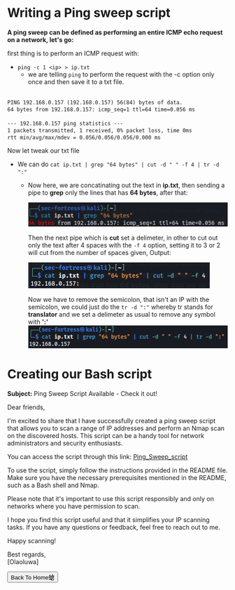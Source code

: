 # Writing a Ping sweep script
**A ping sweep can be defined as performing an entire ICMP echo request on a network, let's go:**

first thing is to perform an ICMP request with:
- `ping -c 1 <ip> > ip.txt`
	- we are telling `ping` to perform the request with the -c option only once and then save it to a txt file.
   
``` OUTPUT

PING 192.168.0.157 (192.168.0.157) 56(84) bytes of data.
64 bytes from 192.168.0.157: icmp_seq=1 ttl=64 time=0.056 ms

--- 192.168.0.157 ping statistics ---
1 packets transmitted, 1 received, 0% packet loss, time 0ms
rtt min/avg/max/mdev = 0.056/0.056/0.056/0.000 ms
```

Now let tweak our txt file
- We can do `cat ip.txt | grep "64 bytes" | cut -d " " -f 4 | tr -d ":"`
	-  Now here, we are concatinating out the text in **ip.txt**, then sending a pipe to **grep** only the lines that has **64 bytes**, after that:
 
	   ![image](../images/pingsweep_script/Pasted%20image%2020230622002127.png)
    
	   Then the next pipe which is **cut** set a delimeter, in other to cut out only the text after 4 spaces with the `-f 4` option, setting it to 3 or 2 will cut from the number of spaces 
           given, Output:
    
	   ![image](../images/pingsweep_script/Pasted%20image%2020230622002410.png)
    
	   Now we have to remove the semicolon, that isn't an IP with the semicolon, we could just do the `tr -d ":"` whereby tr stands for **translator** and we set a delimeter as usual to remove any symbol with **':'**	   
	   ![image](../images/pingsweep_script/Pasted%20image%2020230622002707.png)
    
# Creating our Bash script
**Subject:** Ping Sweep Script Available - Check it out!

Dear friends,

I'm excited to share that I have successfully created a ping sweep script that allows you to scan a range of IP addresses and perform an Nmap scan on the discovered hosts. This script can be a handy tool for network administrators and security enthusiasts.

You can access the script through this link: [Ping_Sweep_script](https://github.com/sec-fortress/Ping_sweeper)

To use the script, simply follow the instructions provided in the README file. Make sure you have the necessary prerequisites mentioned in the README, such as a Bash shell and Nmap.

Please note that it's important to use this script responsibly and only on networks where you have permission to scan.

I hope you find this script useful and that it simplifies your IP scanning tasks. If you have any questions or feedback, feel free to reach out to me.

Happy scanning!

Best regards,  
[Olaoluwa]

<button onclick="window.location.href='https://sec-fortress.github.io';">Back To Home螥</button>
